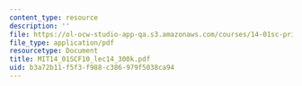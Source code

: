 ```yaml
---
content_type: resource
description: ''
file: https://ol-ocw-studio-app-qa.s3.amazonaws.com/courses/14-01sc-principles-of-microeconomics-fall-2011/b3a72b11f5f3f988c386979f5038ca94_MIT14_01SCF10_lec14_300k.pdf
file_type: application/pdf
resourcetype: Document
title: MIT14_01SCF10_lec14_300k.pdf
uid: b3a72b11-f5f3-f988-c386-979f5038ca94
---
```

